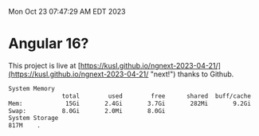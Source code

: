 Mon Oct 23 07:47:29 AM EDT 2023

# Angular 16?


This project is live at [https://kusl.github.io/ngnext-2023-04-21/](https://kusl.github.io/ngnext-2023-04-21/ "next!") thanks to Github.

```bash
System Memory
               total        used        free      shared  buff/cache   available
Mem:            15Gi       2.4Gi       3.7Gi       282Mi       9.2Gi        12Gi
Swap:          8.0Gi       2.0Mi       8.0Gi
System Storage
817M	.
```
```bash
